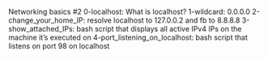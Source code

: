Networking basics #2
0-localhost: What is localhost?
1-wildcard: 0.0.0.0
2-change_your_home_IP: resolve localhost to 127.0.0.2 and fb to 8.8.8.8
3-show_attached_IPs: bash script that displays all active IPv4 IPs on the machine it’s executed on
4-port_listening_on_localhost: bash script that listens on port 98 on localhost
